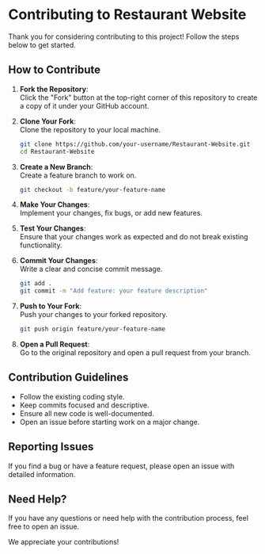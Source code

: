 
# Contributing to Restaurant Website

Thank you for considering contributing to this project! Follow the steps below to get started.

## How to Contribute

1. **Fork the Repository**:  
   Click the "Fork" button at the top-right corner of this repository to create a copy of it under your GitHub account.

2. **Clone Your Fork**:  
   Clone the repository to your local machine.
   ```bash
   git clone https://github.com/your-username/Restaurant-Website.git
   cd Restaurant-Website
   ```

3. **Create a New Branch**:  
   Create a feature branch to work on.
   ```bash
   git checkout -b feature/your-feature-name
   ```

4. **Make Your Changes**:  
   Implement your changes, fix bugs, or add new features.

5. **Test Your Changes**:  
   Ensure that your changes work as expected and do not break existing functionality.

6. **Commit Your Changes**:  
   Write a clear and concise commit message.
   ```bash
   git add .
   git commit -m "Add feature: your feature description"
   ```

7. **Push to Your Fork**:  
   Push your changes to your forked repository.
   ```bash
   git push origin feature/your-feature-name
   ```

8. **Open a Pull Request**:  
   Go to the original repository and open a pull request from your branch.

## Contribution Guidelines

- Follow the existing coding style.
- Keep commits focused and descriptive.
- Ensure all new code is well-documented.
- Open an issue before starting work on a major change.

## Reporting Issues

If you find a bug or have a feature request, please open an issue with detailed information.

## Need Help?

If you have any questions or need help with the contribution process, feel free to open an issue.

We appreciate your contributions!
